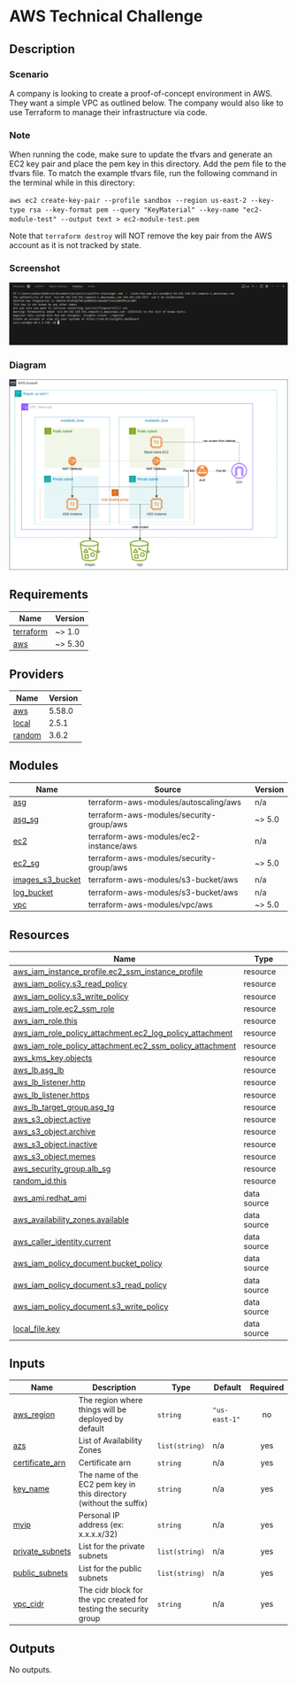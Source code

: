 # AWS Technical Challenge

## Description

### Scenario

A company is looking to create a proof-of-concept environment in AWS. They want a simple VPC as outlined below. The company would also like to use Terraform to manage their infrastructure via code.

### Note

When running the code, make sure to update the tfvars and generate an EC2 key pair and place the pem key in this directory. Add the pem file to the tfvars file. To match the example tfvars file, run the following command in the terminal while in this directory:

`aws ec2 create-key-pair --profile sandbox --region us-east-2 --key-type rsa --key-format pem --query "KeyMaterial" --key-name "ec2-module-test" --output text > ec2-module-test.pem`

Note that `terraform destroy` will NOT remove the key pair from the AWS account as it is not tracked by state.

### Screenshot
![Screenshot](login-screenshot.png)

### Diagram
![Diagram](aws-diagram.png)



<!-- BEGIN_TF_DOCS -->
## Requirements

| Name | Version |
|------|---------|
| <a name="requirement_terraform"></a> [terraform](#requirement\_terraform) | ~> 1.0 |
| <a name="requirement_aws"></a> [aws](#requirement\_aws) | ~> 5.30 |

## Providers

| Name | Version |
|------|---------|
| <a name="provider_aws"></a> [aws](#provider\_aws) | 5.58.0 |
| <a name="provider_local"></a> [local](#provider\_local) | 2.5.1 |
| <a name="provider_random"></a> [random](#provider\_random) | 3.6.2 |

## Modules

| Name | Source | Version |
|------|--------|---------|
| <a name="module_asg"></a> [asg](#module\_asg) | terraform-aws-modules/autoscaling/aws | n/a |
| <a name="module_asg_sg"></a> [asg\_sg](#module\_asg\_sg) | terraform-aws-modules/security-group/aws | ~> 5.0 |
| <a name="module_ec2"></a> [ec2](#module\_ec2) | terraform-aws-modules/ec2-instance/aws | n/a |
| <a name="module_ec2_sg"></a> [ec2\_sg](#module\_ec2\_sg) | terraform-aws-modules/security-group/aws | ~> 5.0 |
| <a name="module_images_s3_bucket"></a> [images\_s3\_bucket](#module\_images\_s3\_bucket) | terraform-aws-modules/s3-bucket/aws | n/a |
| <a name="module_log_bucket"></a> [log\_bucket](#module\_log\_bucket) | terraform-aws-modules/s3-bucket/aws | n/a |
| <a name="module_vpc"></a> [vpc](#module\_vpc) | terraform-aws-modules/vpc/aws | ~> 5.0 |

## Resources

| Name | Type |
|------|------|
| [aws_iam_instance_profile.ec2_ssm_instance_profile](https://registry.terraform.io/providers/hashicorp/aws/latest/docs/resources/iam_instance_profile) | resource |
| [aws_iam_policy.s3_read_policy](https://registry.terraform.io/providers/hashicorp/aws/latest/docs/resources/iam_policy) | resource |
| [aws_iam_policy.s3_write_policy](https://registry.terraform.io/providers/hashicorp/aws/latest/docs/resources/iam_policy) | resource |
| [aws_iam_role.ec2_ssm_role](https://registry.terraform.io/providers/hashicorp/aws/latest/docs/resources/iam_role) | resource |
| [aws_iam_role.this](https://registry.terraform.io/providers/hashicorp/aws/latest/docs/resources/iam_role) | resource |
| [aws_iam_role_policy_attachment.ec2_log_policy_attachment](https://registry.terraform.io/providers/hashicorp/aws/latest/docs/resources/iam_role_policy_attachment) | resource |
| [aws_iam_role_policy_attachment.ec2_ssm_policy_attachment](https://registry.terraform.io/providers/hashicorp/aws/latest/docs/resources/iam_role_policy_attachment) | resource |
| [aws_kms_key.objects](https://registry.terraform.io/providers/hashicorp/aws/latest/docs/resources/kms_key) | resource |
| [aws_lb.asg_lb](https://registry.terraform.io/providers/hashicorp/aws/latest/docs/resources/lb) | resource |
| [aws_lb_listener.http](https://registry.terraform.io/providers/hashicorp/aws/latest/docs/resources/lb_listener) | resource |
| [aws_lb_listener.https](https://registry.terraform.io/providers/hashicorp/aws/latest/docs/resources/lb_listener) | resource |
| [aws_lb_target_group.asg_tg](https://registry.terraform.io/providers/hashicorp/aws/latest/docs/resources/lb_target_group) | resource |
| [aws_s3_object.active](https://registry.terraform.io/providers/hashicorp/aws/latest/docs/resources/s3_object) | resource |
| [aws_s3_object.archive](https://registry.terraform.io/providers/hashicorp/aws/latest/docs/resources/s3_object) | resource |
| [aws_s3_object.inactive](https://registry.terraform.io/providers/hashicorp/aws/latest/docs/resources/s3_object) | resource |
| [aws_s3_object.memes](https://registry.terraform.io/providers/hashicorp/aws/latest/docs/resources/s3_object) | resource |
| [aws_security_group.alb_sg](https://registry.terraform.io/providers/hashicorp/aws/latest/docs/resources/security_group) | resource |
| [random_id.this](https://registry.terraform.io/providers/hashicorp/random/latest/docs/resources/id) | resource |
| [aws_ami.redhat_ami](https://registry.terraform.io/providers/hashicorp/aws/latest/docs/data-sources/ami) | data source |
| [aws_availability_zones.available](https://registry.terraform.io/providers/hashicorp/aws/latest/docs/data-sources/availability_zones) | data source |
| [aws_caller_identity.current](https://registry.terraform.io/providers/hashicorp/aws/latest/docs/data-sources/caller_identity) | data source |
| [aws_iam_policy_document.bucket_policy](https://registry.terraform.io/providers/hashicorp/aws/latest/docs/data-sources/iam_policy_document) | data source |
| [aws_iam_policy_document.s3_read_policy](https://registry.terraform.io/providers/hashicorp/aws/latest/docs/data-sources/iam_policy_document) | data source |
| [aws_iam_policy_document.s3_write_policy](https://registry.terraform.io/providers/hashicorp/aws/latest/docs/data-sources/iam_policy_document) | data source |
| [local_file.key](https://registry.terraform.io/providers/hashicorp/local/latest/docs/data-sources/file) | data source |

## Inputs

| Name | Description | Type | Default | Required |
|------|-------------|------|---------|:--------:|
| <a name="input_aws_region"></a> [aws\_region](#input\_aws\_region) | The region where things will be deployed by default | `string` | `"us-east-1"` | no |
| <a name="input_azs"></a> [azs](#input\_azs) | List of Availability Zones | `list(string)` | n/a | yes |
| <a name="input_certificate_arn"></a> [certificate\_arn](#input\_certificate\_arn) | Certificate arn | `string` | n/a | yes |
| <a name="input_key_name"></a> [key\_name](#input\_key\_name) | The name of the EC2 pem key in this directory (without the suffix) | `string` | n/a | yes |
| <a name="input_myip"></a> [myip](#input\_myip) | Personal IP address (ex: x.x.x.x/32) | `string` | n/a | yes |
| <a name="input_private_subnets"></a> [private\_subnets](#input\_private\_subnets) | List for the private subnets | `list(string)` | n/a | yes |
| <a name="input_public_subnets"></a> [public\_subnets](#input\_public\_subnets) | List for the public subnets | `list(string)` | n/a | yes |
| <a name="input_vpc_cidr"></a> [vpc\_cidr](#input\_vpc\_cidr) | The cidr block for the vpc created for testing the security group | `string` | n/a | yes |

## Outputs

No outputs.
<!-- END_TF_DOCS -->